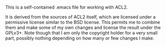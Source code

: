 This is a self-contained .emacs file for working with ACL2.

It is derived from the sources of ACL2 itself, which are licensed under a permissive license similar to the
BSD license. This permits me to combine them and make some of my own changes and license the result under the
GPLv3+. Note though that I am only the copyright holder for a very small part, possibly nothing depending on
how many or few changes I make.
